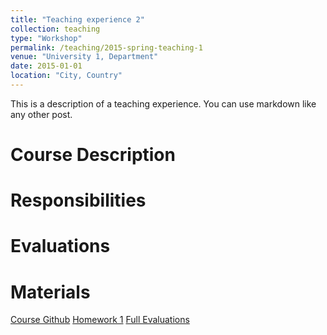 ```yaml
---
title: "Teaching experience 2"
collection: teaching
type: "Workshop"
permalink: /teaching/2015-spring-teaching-1
venue: "University 1, Department"
date: 2015-01-01
location: "City, Country"
---
```


This is a description of a teaching experience. You can use markdown like any other post.

Course Description
======

Responsibilities
======

Evaluations
======

Materials
======
[Course Github](https://github.com/chaneyn/ESDA_CEE690-02/tree/5650835a0ee2719383394012060f2c6928d70160)
[Homework 1](https://github.com/tswater/tswater.github.io/raw/master/files/HW1_CEE690.pdf)
[Full Evaluations](https://github.com/tswater/tswater.github.io/raw/master/files/CEE690_eval.pdf)
